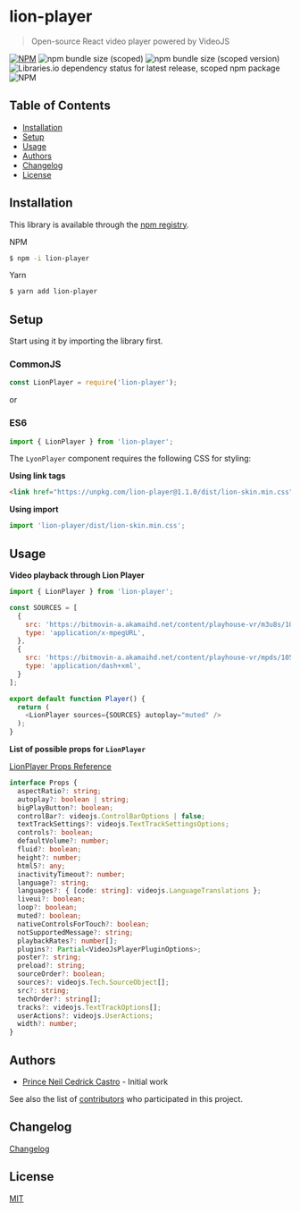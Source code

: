# lion-player
> Open-source React video player powered by VideoJS

[![NPM](https://img.shields.io/npm/v/lion-player.svg)](https://www.npmjs.com/package/lion-player)
![npm bundle size (scoped)](https://img.shields.io/bundlephobia/min/lion-player)
![npm bundle size (scoped version)](https://img.shields.io/bundlephobia/minzip/lion-player)
![Libraries.io dependency status for latest release, scoped npm package](https://img.shields.io/librariesio/release/npm/lion-player)
![NPM](https://img.shields.io/npm/l/lion-player)

## Table of Contents
 - [Installation](#installation)
 - [Setup](#setup)
 - [Usage](#usage)
 - [Authors](#authors)
 - [Changelog](#changelog)
 - [License](#license)

 <!-- toc -->

## Installation

This library is available through the [npm registry](https://www.npmjs.com/).

NPM
```bash
$ npm -i lion-player
```

Yarn
```bash
$ yarn add lion-player
```

## Setup

Start using it by importing the library first.

### CommonJS
```javascript
const LionPlayer = require('lion-player');
```

or 

### ES6
```javascript
import { LionPlayer } from 'lion-player';
```

The `LyonPlayer` component requires the following CSS for styling:

**Using link tags**
```html
<link href="https://unpkg.com/lion-player@1.1.0/dist/lion-skin.min.css" rel="stylesheet">
```

**Using import**
```javascript
import 'lion-player/dist/lion-skin.min.css';
```

## Usage

**Video playback through Lion Player**
```javascript
import { LionPlayer } from 'lion-player';

const SOURCES = [
  {
    src: 'https://bitmovin-a.akamaihd.net/content/playhouse-vr/m3u8s/105560.m3u8',
    type: 'application/x-mpegURL',
  },
  {
    src: 'https://bitmovin-a.akamaihd.net/content/playhouse-vr/mpds/105560.mpd',
    type: 'application/dash+xml',
  }
];

export default function Player() {
  return (
    <LionPlayer sources={SOURCES} autoplay="muted" />
  );
}
```


**List of possible props for `LionPlayer`**

[LionPlayer Props Reference](https://docs.videojs.com/tutorial-options.html)

```typescript
interface Props {
  aspectRatio?: string;
  autoplay?: boolean | string;
  bigPlayButton?: boolean;
  controlBar?: videojs.ControlBarOptions | false;
  textTrackSettings?: videojs.TextTrackSettingsOptions;
  controls?: boolean;
  defaultVolume?: number;
  fluid?: boolean;
  height?: number;
  html5?: any;
  inactivityTimeout?: number;
  language?: string;
  languages?: { [code: string]: videojs.LanguageTranslations };
  liveui?: boolean;
  loop?: boolean;
  muted?: boolean;
  nativeControlsForTouch?: boolean;
  notSupportedMessage?: string;
  playbackRates?: number[];
  plugins?: Partial<VideoJsPlayerPluginOptions>;
  poster?: string;
  preload?: string;
  sourceOrder?: boolean;
  sources?: videojs.Tech.SourceObject[];
  src?: string;
  techOrder?: string[];
  tracks?: videojs.TextTrackOptions[];
  userActions?: videojs.UserActions;
  width?: number;
}
```

## Authors

- [Prince Neil Cedrick Castro](https://github.com/git-ced/) - Initial work

See also the list of [contributors](https://github.com/git-ced/lion-player/contributors) who participated in this project.

## Changelog

[Changelog](https://github.com/git-ced/lion-player/releases)

## License

  [MIT](LICENSE)
